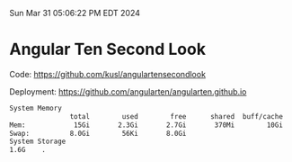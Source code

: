 Sun Mar 31 05:06:22 PM EDT 2024

# Angular Ten Second Look

Code: https://github.com/kusl/angulartensecondlook

Deployment: https://github.com/angularten/angularten.github.io

```bash
System Memory
               total        used        free      shared  buff/cache   available
Mem:            15Gi       2.3Gi       2.7Gi       370Mi        10Gi        12Gi
Swap:          8.0Gi        56Ki       8.0Gi
System Storage
1.6G	.
```

